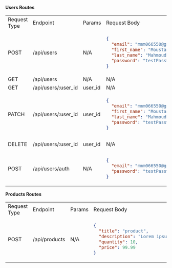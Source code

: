 <!-- ## API endpoints -->

**Users Routes**

   <!-- Table Header -->
   <table>
   <tr> 
   <td>Request Type</td>
   <td>Endpoint</td>
   <td>Params</td>
   <td>Request Body</td>
   <td>Description</td>
   <td>token*</td>
   </tr>

<!-- Create New User Row -->
<tr>
<td>POST</td>
<td>/api/users</td>
<td>N/A</td>
<td>

```json
{
  "email": "mmm066550@gmail.com",
  "first_name": "Moustapha",
  "last_name": "Mahmoud",
  "password": "testPassword123"
}
```

</td>
<td>Create A New User</td>
<td>❌</td>
</tr>

<!-- Get All Users Row -->
<tr>
<td>GET</td>
<td>/api/users</td>
<td>N/A</td>
<td>N/A</td>
<td>Get All Users</td>
<td>✅</td>
</tr>

<!-- Get Specific User By ID Row -->
<tr>
<td>GET</td>
<td>/api/users/:user_id</td>
<td>user_id</td>
<td>N/A</td>
<td>Get User By ID</td>
<td>✅</td>
</tr>

<!-- Update User Row -->
<tr>
<td>PATCH</td>
<td>/api/users/:user_id</td>
<td>user_id</td>
<td>

```json
{
  "email": "mmm066550@gmail.com",
  "first_name": "Moustapha",
  "last_name": "Mahmoud",
  "password": "testPassword123"
}
```

</td>
<td>Update User Information</td>
<td>✅</td>
</tr>

<!-- Delete User Row -->
<tr>
<td>DELETE</td>
<td>/api/users/:user_id</td>
<td>user_id</td>
<td>N/A</td>
<td>Delete User From DB</td>
<td>✅</td>
</tr>

<!-- Auth Row -->
<tr>
<td>POST</td>
<td>/api/users/auth</td>
<td>N/A</td>
<td>

```json
{
  "email": "mmm066550@gmail.com",
  "password": "testPassword123"
}
```

</td>
<td>Login/Authenticate User</td>
<td>❌</td>
</tr>
</table>

**Products Routes**

   <!-- Table Header -->
   <table>
   <tr> 
   <td>Request Type</td>
   <td>Endpoint</td>
   <td>Params</td>
   <td>Request Body</td>
   <td>Description</td>
   <td>token*</td>
   </tr>

<!-- Create New Product Row -->
<tr>
<td>POST</td>
<td>/api/products</td>
<td>N/A</td>
<td>

```json
{
  "title": "product",
  "description": "Lorem ipsum dolor sit amet consectetur adipisicing elit.",
  "quantity": 10,
  "price": 99.99
}
```

</td>
<td>Create A New Product</td>
<td>✅</td>
</tr>

</table>

<!-- ## Data Shapes

1. **Users Table**

```sql
CREATE TABLE IF NOT EXISTS "users"(
    id SERIAL PRIMARY KEY,
    email VARCHAR(128) UNIQUE,
    first_name VARCHAR(128) NOT NULL,
    last_name VARCHAR(128) NOT NULL,
    password TEXT NOT NULL,
    created_at TIMESTAMP WITH TIME ZONE DEFAULT CURRENT_TIMESTAMP
);
```

2. **Products Table**

```sql
CREATE TABLE IF NOT EXISTS "products"(
    id SERIAL PRIMARY KEY,
    title VARCHAR(128) NOT NULL,
    description TEXT,
    quantity INTEGER NOT NULL,
    price NUMERIC(11, 2) NOT NULL,
    added_at TIMESTAMP WITH TIME ZONE DEFAULT CURRENT_TIMESTAMP
);
```

3. **Orders Table**

```sql
CREATE TABLE IF NOT EXISTS "orders"(
    id SERIAL PRIMARY KEY,
    user_id BIGINT REFERENCES users(id) NOT NULL,
    status VARCHAR(128),
    ordered_at TIMESTAMP WITH TIME ZONE DEFAULT CURRENT_TIMESTAMP
);
```

4. **Order_Products Table**

```sql
CREATE TABLE IF NOT EXISTS "order_products"(
    id SERIAL PRIMARY KEY,
    order_id BIGINT REFERENCES orders(id) NOT NULL,
    product_id BIGINT REFERENCES products(id) NOT NULL,
    quantity INTEGER NOT NULL
);
``` -->
